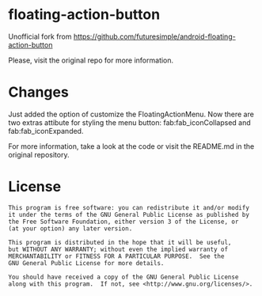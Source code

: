 floating-action-button
======================

Unofficial fork from https://github.com/futuresimple/android-floating-action-button

Please, visit the original repo for more information.


Changes
======

Just added the option of customize the FloatingActionMenu. 
Now there are two extras attibute for styling the menu button: fab:fab_iconCollapsed and fab:fab_iconExpanded.

For more information, take a look at the code or visit the README.md in the original repository.

License
=======

    This program is free software: you can redistribute it and/or modify
    it under the terms of the GNU General Public License as published by
    the Free Software Foundation, either version 3 of the License, or
    (at your option) any later version.

    This program is distributed in the hope that it will be useful,
    but WITHOUT ANY WARRANTY; without even the implied warranty of
    MERCHANTABILITY or FITNESS FOR A PARTICULAR PURPOSE.  See the
    GNU General Public License for more details.

    You should have received a copy of the GNU General Public License
    along with this program.  If not, see <http://www.gnu.org/licenses/>.
